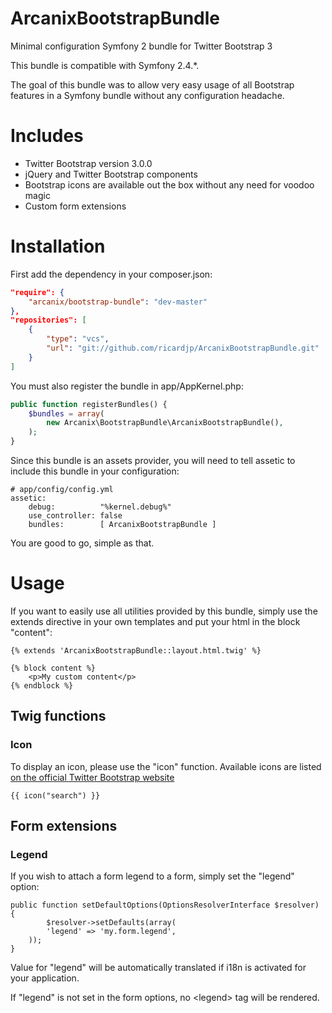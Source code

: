 ArcanixBootstrapBundle
======================

Minimal configuration Symfony 2 bundle for Twitter Bootstrap 3

This bundle is compatible with Symfony 2.4.*.

The goal of this bundle was to allow very easy usage of all Bootstrap features in a Symfony bundle without any configuration headache.


# Includes
* Twitter Bootstrap version 3.0.0
* jQuery and Twitter Bootstrap components
* Bootstrap icons are available out the box without any need for voodoo magic
* Custom form extensions

# Installation

First add the dependency in your composer.json:
```json
"require": {
    "arcanix/bootstrap-bundle": "dev-master"
},
"repositories": [
    {
        "type": "vcs",
        "url": "git://github.com/ricardjp/ArcanixBootstrapBundle.git"
    }
]
```

You must also register the bundle in app/AppKernel.php:
```php
public function registerBundles() {
    $bundles = array(
        new Arcanix\BootstrapBundle\ArcanixBootstrapBundle(),
    );
}
```

Since this bundle is an assets provider, you will need to tell assetic to include this bundle in your configuration:
```
# app/config/config.yml
assetic:
    debug:          "%kernel.debug%"
    use_controller: false
    bundles:        [ ArcanixBootstrapBundle ]
```

You are good to go, simple as that.

# Usage

If you want to easily use all utilities provided by this bundle, simply use the extends directive in your own templates and put your html in the block "content":

```
{% extends 'ArcanixBootstrapBundle::layout.html.twig' %}

{% block content %}
	<p>My custom content</p>
{% endblock %}
```

## Twig functions
### Icon
To display an icon, please use the "icon" function. Available icons are listed [on the official Twitter Bootstrap website](http://getbootstrap.com/components/#glyphicons)
```
{{ icon("search") }}
```

## Form extensions
### Legend
If you wish to attach a form legend to a form, simply set the "legend" option:
```
public function setDefaultOptions(OptionsResolverInterface $resolver) {
    	$resolver->setDefaults(array(
        'legend' => 'my.form.legend',
    ));
}
```
Value for "legend" will be automatically translated if i18n is activated for your application.

If "legend" is not set in the form options, no &lt;legend&gt; tag will be rendered.